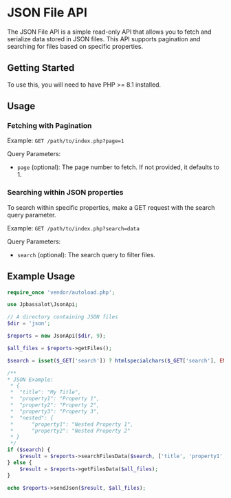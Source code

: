 # JSON File API

The JSON File API is a simple read-only API that allows you to fetch and serialize data stored in JSON files. This API supports pagination and searching for files based on specific properties.

## Getting Started
To use this, you will need to have PHP >= 8.1 installed.

## Usage
### Fetching with Pagination

Example: `GET /path/to/index.php?page=1`

Query Parameters:

* `page` (optional): The page number to fetch. If not provided, it defaults to 1.

### Searching within JSON properties
To search within specific properties, make a GET request with the search query parameter.

Example: `GET /path/to/index.php?search=data`

Query Parameters:

* `search` (optional): The search query to filter files.

## Example Usage

```php
require_once 'vendor/autoload.php';

use Jpbassalot\JsonApi;

// A directory containing JSON files
$dir = 'json';

$reports = new JsonApi($dir, 9);

$all_files = $reports->getFiles();

$search = isset($_GET['search']) ? htmlspecialchars($_GET['search'], ENT_QUOTES, 'UTF-8') : '';

/**
* JSON Example:
 * {
 *  "title": "My Title",
 *  "property1": "Property 1",
 *  "property2": "Property 2",
 *  "property3": "Property 3",
 *  "nested": {
 *      "property1": "Nested Property 1",
 *      "property2": "Nested Property 2"
 * }
 */
if ($search) {
    $result = $reports->searchFilesData($search, ['title', 'property1', 'property2', 'property3', 'nested.property1', 'nested.property2'], $all_files);
} else {
    $result = $reports->getFilesData($all_files);
}

echo $reports->sendJson($result, $all_files);
```